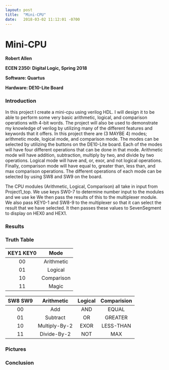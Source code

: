 ```yaml
---
layout: post
title:  "Mini-CPU"
date:   2018-03-02 11:12:01 -0700
---
```


# Mini-CPU

**Robert Allen**

**ECEN 2350: Digital Logic, Spring 2018**

**Software: Quartus**

**Hardware: DE10-Lite Board**

### Introduction

In this project I create a mini-cpu using verilog HDL. I will design it to be able to perform some very basic arithmetic,
logical, and comparison operations with 4-bit words. The project will also be used to demonstrate my knowledge of verilog by
utilizing many of the different features and keywords that it offers. In this project there are (3 MAYBE 4) modes; arithmetic mode,
logical mode, and comparison mode. The modes can be selected by utilizing the buttons on the DE10-Lite board. Each of the modes
will have four different operations that can be done in that mode. Arithmetic mode will have addition, subtraction, multiply by
two, and divide by two operations. Logical mode will have and, or, exor, and not logical operations. Finally, comparison mode will
have equal to, greater than, less than, and max comparison operations. The different operations of each mode can be selected by
using SW8 and SW9 on the board.

The CPU modules (Arithmetic, Logical, Comparison) all take in input from Project1_top. We use keys SW0-7 to determine number input
to the modules and we use ke We then pass the results of this to the multiplexer module. We also pass KEY0-1 and SW8-9 to the
multiplexer so that it can select the result that we have selected. It then passes these values to SevenSegment to display on HEX0
and HEX1.


### Results

### Truth Table

| KEY1 KEY0 | Mode          |
|:---------:|:-------------:|
| 00        | Arithmetic    |
| 01        | Logical       |
| 10        | Comparison    |
| 11        | Magic         |

| SW8 SW9   | Arithmetic    | Logical | Comparision |
|:---------:|:-------------:|:-------:|:-----------:|
| 00        | Add           | AND     | EQUAL       |
| 01        | Subtract      | OR      | GREATER     |
| 10        | Multiply-By-2 | EXOR    | LESS-THAN   |
| 11        | Divide-By-2   | NOT     | MAX         |

### Pictures

### Conclusion

